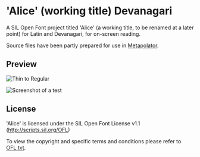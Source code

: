 'Alice' (working title) Devanagari
===

A SIL Open Font project titled 'Alice' (a working title, to be renamed at a later point) for Latin and Devanagari, for on-screen reading.

Source files have been partly prepared for use in [Metapolator](http://www.metapolator.com).

## Preview

![Thin to Regular](https://github.com/weiweihuanghuang/Alice-Devanagari/raw/master/src/Screenshots/thin-regular.png)

![Screenshot of a test](https://github.com/weiweihuanghuang/Alice-Devanagari/raw/master/src/Screenshots/preview3.png)

## License

'Alice' is licensed under the SIL Open Font License v1.1 (<http://scripts.sil.org/OFL>)

To view the copyright and specific terms and conditions please refer to [OFL.txt](https://github.com/weiweihuanghuang/Alice-Devanagari/blob/master/OFL.txt).